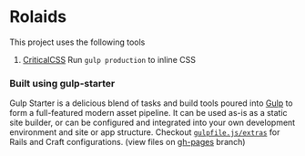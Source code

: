 # Rolaids

This project uses the following tools

1. [CriticalCSS](https://github.com/addyosmani/critical)
Run `gulp production` to inline CSS 

### Built using gulp-starter

Gulp Starter is a delicious blend of tasks and build tools poured into [Gulp](http://gulpjs.com/) to form a full-featured modern asset pipeline. It can be used as-is as a static site builder, or can be configured and integrated into your own development environment and site or app structure. Checkout [`gulpfile.js/extras`](/gulpfile.js/extras) for Rails and Craft configurations.
(view files on [gh-pages](https://github.com/vigetlabs/gulp-starter/tree/gh-pages) branch)
